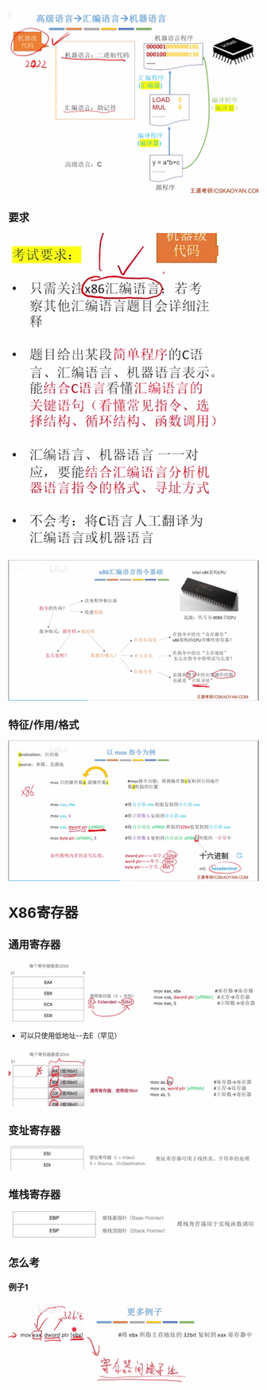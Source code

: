 


![输入图片说明](/imgs/2025-08-12/AdO5yMNp1hYAPv6I.png)

## 要求
![输入图片说明](/imgs/2025-08-12/7JhhIOz8Hxihj5fM.png)

![输入图片说明](/imgs/2025-08-12/SJdrs4i09mVK0AGc.png)

## 特征/作用/格式
![输入图片说明](/imgs/2025-08-12/SkAyQGz8o7jpG5nz.png)

# X86寄存器
## 通用寄存器
![输入图片说明](/imgs/2025-08-12/rUMOFMxIWuIkiaZ8.png)
- 可以只使用低地址--去E（罕见）

![输入图片说明](/imgs/2025-08-12/cw6XFVixsyaMSjn8.png)
## 变址寄存器
![输入图片说明](/imgs/2025-08-12/jYShLCDUxejvC77W.png)
## 堆栈寄存器
![输入图片说明](/imgs/2025-08-12/WJVEaG77yjPeN0PQ.png)



## 怎么考
### 例子1
![输入图片说明](/imgs/2025-08-12/Lisnts8DNsCMAYZu.png)
<!--stackedit_data:
eyJoaXN0b3J5IjpbMTQ3MTIxOTQ1OV19
-->